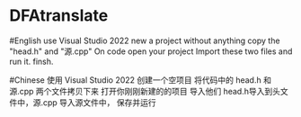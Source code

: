 # DFAtranslate

#English
 use Visual Studio 2022
 new a project without anything
 copy the "head.h" and "源.cpp" On code
 open your project
 Import these two files
 and run it. 
 finsh.

#Chinese
 使用 Visual Studio 2022
 创建一个空项目
 将代码中的 head.h 和 源.cpp 两个文件拷贝下来
 打开你刚刚新建的的项目
 导入他们
 head.h导入到头文件中，源.cpp 导入源文件中，
 保存并运行
